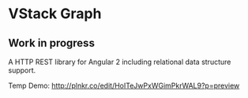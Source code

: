 # VStack Graph
## Work in progress

A HTTP REST library for Angular 2 including relational data structure support.

Temp Demo: http://plnkr.co/edit/HoITeJwPxWGimPkrWAL9?p=preview
